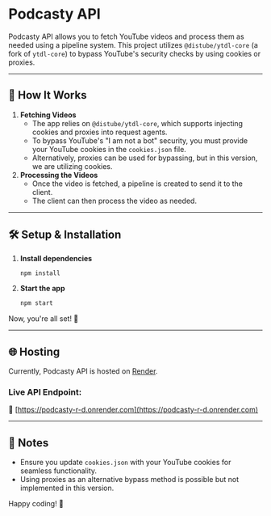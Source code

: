 # Podcasty API

Podcasty API allows you to fetch YouTube videos and process them as needed using a pipeline system. This project utilizes `@distube/ytdl-core` (a fork of `ytdl-core`) to bypass YouTube's security checks by using cookies or proxies.

---

## 🚀 How It Works

1. **Fetching Videos**
   - The app relies on `@distube/ytdl-core`, which supports injecting cookies and proxies into request agents.
   - To bypass YouTube's "I am not a bot" security, you must provide your YouTube cookies in the `cookies.json` file.
   - Alternatively, proxies can be used for bypassing, but in this version, we are utilizing cookies.
2. **Processing the Videos**
   - Once the video is fetched, a pipeline is created to send it to the client.
   - The client can then process the video as needed.

---

## 🛠️ Setup & Installation

1. **Install dependencies**

   ```sh
   npm install
   ```

2. **Start the app**
   ```sh
   npm start
   ```

Now, you're all set! 🎉

---

## 🌐 Hosting

Currently, Podcasty API is hosted on [Render](https://render.com).

### Live API Endpoint:

🔗 [https://podcasty-r-d.onrender.com](https://podcasty-r-d.onrender.com)

---

## 📌 Notes

- Ensure you update `cookies.json` with your YouTube cookies for seamless functionality.
- Using proxies as an alternative bypass method is possible but not implemented in this version.

Happy coding! 🚀

